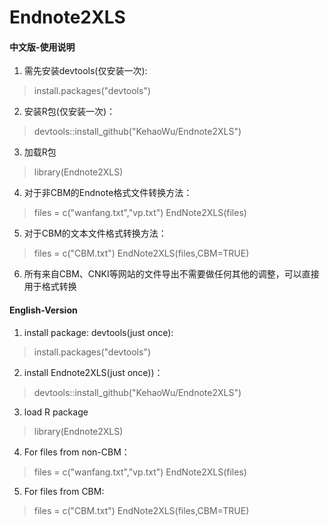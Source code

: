 # Endnote2XLS
#### 中文版-使用说明
1. 需先安装devtools(仅安装一次):  
> install.packages("devtools")

2. 安装R包(仅安装一次)：
> devtools::install_github("KehaoWu/Endnote2XLS")

3. 加载R包
> library(Endnote2XLS)

4. 对于非CBM的Endnote格式文件转换方法：
> files = c("wanfang.txt","vp.txt")
EndNote2XLS(files)

5. 对于CBM的文本文件格式转换方法：
> files = c("CBM.txt")
EndNote2XLS(files,CBM=TRUE)

6. 所有来自CBM、CNKI等网站的文件导出不需要做任何其他的调整，可以直接用于格式转换

#### English-Version</h5>
1. install package: devtools(just once):  
> install.packages("devtools")

2. install Endnote2XLS(just once))：
>devtools::install_github("KehaoWu/Endnote2XLS")

3. load R package
> library(Endnote2XLS)

4. For files from non-CBM：
> files = c("wanfang.txt","vp.txt")
EndNote2XLS(files)

5. For files from CBM:
> files = c("CBM.txt")
EndNote2XLS(files,CBM=TRUE)

